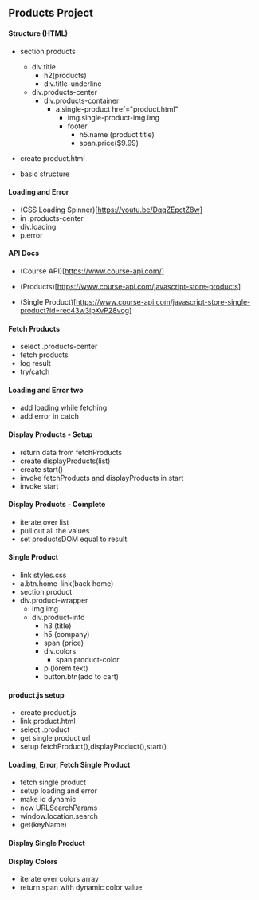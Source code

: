 ## Products Project

#### Structure (HTML)

- section.products

  - div.title
    - h2(products)
    - div.title-underline
  - div.products-center
    - div.products-container
      - a.single-product href="product.html"
        - img.single-product-img.img
        - footer
          - h5.name (product title)
          - span.price($9.99)

- create product.html
- basic structure

#### Loading and Error

- (CSS Loading Spinner)[https://youtu.be/DqqZEpctZ8w]
- in .products-center
- div.loading
- p.error

#### API Docs

- (Course API)[https://www.course-api.com/]

- (Products)[https://www.course-api.com/javascript-store-products]

- (Single Product)[https://www.course-api.com/javascript-store-single-product?id=rec43w3ipXvP28vog]

#### Fetch Products

- select .products-center
- fetch products
- log result
- try/catch

#### Loading and Error two

- add loading while fetching
- add error in catch

#### Display Products - Setup

- return data from fetchProducts
- create displayProducts(list)
- create start()
- invoke fetchProducts and displayProducts in start
- invoke start

#### Display Products - Complete

- iterate over list
- pull out all the values
- set productsDOM equal to result

#### Single Product

- link styles.css
- a.btn.home-link(back home)
- section.product
- div.product-wrapper
  - img.img
  - div.product-info
    - h3 (title)
    - h5 (company)
    - span (price)
    - div.colors
      - span.product-color
    - p (lorem text)
    - button.btn(add to cart)

#### product.js setup

- create product.js
- link product.html
- select .product
- get single product url
- setup fetchProduct(),displayProduct(),start()

#### Loading, Error, Fetch Single Product

- fetch single product
- setup loading and error
- make id dynamic
- new URLSearchParams
- window.location.search
- get(keyName)

#### Display Single Product

#### Display Colors

- iterate over colors array
- return span with dynamic color value
